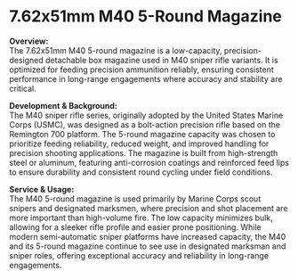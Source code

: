 # 7.62x51mm M40 5-Round Magazine

**Overview:**\
The 7.62x51mm M40 5-round magazine is a low-capacity, precision-designed detachable box magazine used in M40 sniper rifle variants. It is optimized for feeding precision ammunition reliably, ensuring consistent performance in long-range engagements where accuracy and stability are critical.

**Development & Background:**\
The M40 sniper rifle series, originally adopted by the United States Marine Corps (USMC), was designed as a bolt-action precision rifle based on the Remington 700 platform. The 5-round magazine capacity was chosen to prioritize feeding reliability, reduced weight, and improved handling for precision shooting applications. The magazine is built from high-strength steel or aluminum, featuring anti-corrosion coatings and reinforced feed lips to ensure durability and consistent round cycling under field conditions.

**Service & Usage:**\
The M40 5-round magazine is used primarily by Marine Corps scout snipers and designated marksmen, where precision and shot placement are more important than high-volume fire. The low capacity minimizes bulk, allowing for a sleeker rifle profile and easier prone positioning. While modern semi-automatic sniper platforms have increased capacity, the M40 and its 5-round magazine continue to see use in designated marksman and sniper roles, offering exceptional accuracy and reliability in long-range engagements.
